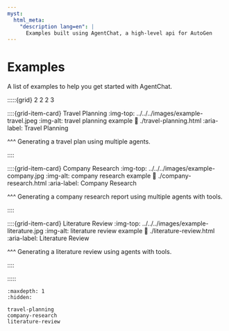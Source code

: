 ```yaml
---
myst:
  html_meta:
    "description lang=en": |
      Examples built using AgentChat, a high-level api for AutoGen
---
```


# Examples

A list of examples to help you get started with AgentChat.

:::::{grid} 2 2 2 3

::::{grid-item-card} Travel Planning
:img-top: ../../../images/example-travel.jpeg
:img-alt: travel planning example
:link: ./travel-planning.html
:aria-label: Travel Planning

^^^
Generating a travel plan using multiple agents.

::::

::::{grid-item-card} Company Research
:img-top: ../../../images/example-company.jpg
:img-alt: company research example
:link: ./company-research.html
:aria-label: Company Research

^^^
Generating a company research report using multiple agents with tools.

::::

::::{grid-item-card} Literature Review
:img-top: ../../../images/example-literature.jpg
:img-alt: literature review example
:link: ./literature-review.html
:aria-label: Literature Review 

^^^
Generating a literature review using agents with tools.

::::

:::::

```{toctree}
:maxdepth: 1
:hidden:

travel-planning
company-research
literature-review

```
